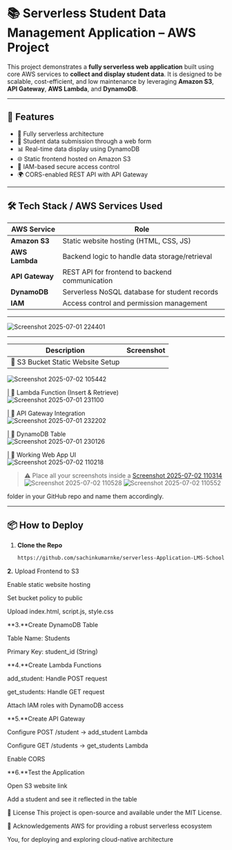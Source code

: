 # 📚 Serverless Student Data Management Application – AWS Project

This project demonstrates a **fully serverless web application** built using core AWS services to **collect and display student data**. It is designed to be scalable, cost-efficient, and low maintenance by leveraging **Amazon S3**, **API Gateway**, **AWS Lambda**, and **DynamoDB**.

---

## 📌 Features

- 🚀 Fully serverless architecture
- 📝 Student data submission through a web form
- 📊 Real-time data display using DynamoDB
- 🌐 Static frontend hosted on Amazon S3
- 🔐 IAM-based secure access control
- 🌍 CORS-enabled REST API with API Gateway

---

## 🛠️ Tech Stack / AWS Services Used

| AWS Service     | Role                                                |
|----------------|-----------------------------------------------------|
| **Amazon S3**   | Static website hosting (HTML, CSS, JS)              |
| **AWS Lambda**  | Backend logic to handle data storage/retrieval      |
| **API Gateway** | REST API for frontend to backend communication      |
| **DynamoDB**    | Serverless NoSQL database for student records       |
| **IAM**         | Access control and permission management            |

---

![Screenshot 2025-07-01 224401](https://github.com/user-attachments/assets/1e0f95eb-c9a3-48cf-8643-f773fd3ea763)

---

| Description                             | Screenshot |
|----------------------------------------|------------|
| 🔹 S3 Bucket Static Website Setup       |
![Screenshot 2025-07-02 105442](https://github.com/user-attachments/assets/5de3b838-061e-442e-a4c1-dabd7b62f1c8)

| 🔹 Lambda Function (Insert & Retrieve)  
![Screenshot 2025-07-01 231100](https://github.com/user-attachments/assets/d759fc2d-0baf-45f7-8423-4a3b56e43208)

| 🔹 API Gateway Integration              
![Screenshot 2025-07-01 232202](https://github.com/user-attachments/assets/61b4099e-84f9-4921-858b-c076ea14217c)

| 🔹 DynamoDB Table     
![Screenshot 2025-07-01 230126](https://github.com/user-attachments/assets/41537408-455c-4676-91c8-69e6ca81f95a)
                
| 🔹 Working Web App UI               
![Screenshot 2025-07-02 110218](https://github.com/user-attachments/assets/26c5514f-7fd5-4b45-b496-700b5d81279e)

> ⚠️ Place all your screenshots inside a [Screenshot 2025-07-02 110314](https://github.com/user-attachments/assets/50abf725-6623-4bf5-915f-be88b9f2c158)
> ![Screenshot 2025-07-02 110528](https://github.com/user-attachments/assets/c9926c8e-9c70-42f0-a2f4-8c642d4765bc)
![Screenshot 2025-07-02 110552](https://github.com/user-attachments/assets/c3ae274d-4e17-4d09-828a-ddb8412047df)

 folder in your GitHub repo and name them accordingly.

---

## 📦 How to Deploy

1. **Clone the Repo**  
   ```bash
   https://github.com/sachinkumarnke/serverless-Application-LMS-School.git


**2.** Upload Frontend to S3

Enable static website hosting

Set bucket policy to public

Upload index.html, script.js, style.css

**3.**Create DynamoDB Table

Table Name: Students

Primary Key: student_id (String)

**4.**Create Lambda Functions

add_student: Handle POST request

get_students: Handle GET request

Attach IAM roles with DynamoDB access

**5.**Create API Gateway

Configure POST /student → add_student Lambda

Configure GET /students → get_students Lambda

Enable CORS

**6.**Test the Application

Open S3 website link

Add a student and see it reflected in the table


📃 License
This project is open-source and available under the MIT License.


🙌 Acknowledgements
AWS for providing a robust serverless ecosystem

You, for deploying and exploring cloud-native architecture

